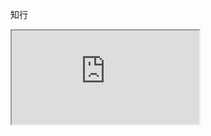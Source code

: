 知行
<div id="tab_1">
    <iframe src="https://www.baidu.com/"
           
            frameborder="0"
            scrolling="0"
    ></iframe>
</div>
